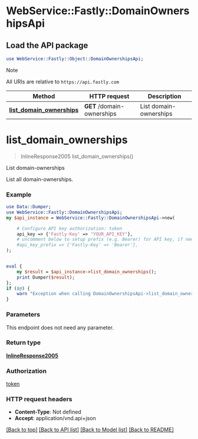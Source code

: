 # WebService::Fastly::DomainOwnershipsApi

## Load the API package
```perl
use WebService::Fastly::Object::DomainOwnershipsApi;
```

> [!NOTE]
> All URIs are relative to `https://api.fastly.com`

Method | HTTP request | Description
------ | ------------ | -----------
[**list_domain_ownerships**](DomainOwnershipsApi.md#list_domain_ownerships) | **GET** /domain-ownerships | List domain-ownerships


# **list_domain_ownerships**
> InlineResponse2005 list_domain_ownerships()

List domain-ownerships

List all domain-ownerships.

### Example
```perl
use Data::Dumper;
use WebService::Fastly::DomainOwnershipsApi;
my $api_instance = WebService::Fastly::DomainOwnershipsApi->new(

    # Configure API key authorization: token
    api_key => {'Fastly-Key' => 'YOUR_API_KEY'},
    # uncomment below to setup prefix (e.g. Bearer) for API key, if needed
    #api_key_prefix => {'Fastly-Key' => 'Bearer'},
);


eval {
    my $result = $api_instance->list_domain_ownerships();
    print Dumper($result);
};
if ($@) {
    warn "Exception when calling DomainOwnershipsApi->list_domain_ownerships: $@\n";
}
```

### Parameters
This endpoint does not need any parameter.

### Return type

[**InlineResponse2005**](InlineResponse2005.md)

### Authorization

[token](../README.md#token)

### HTTP request headers

 - **Content-Type**: Not defined
 - **Accept**: application/vnd.api+json

[[Back to top]](#) [[Back to API list]](../README.md#documentation-for-api-endpoints) [[Back to Model list]](../README.md#documentation-for-models) [[Back to README]](../README.md)


